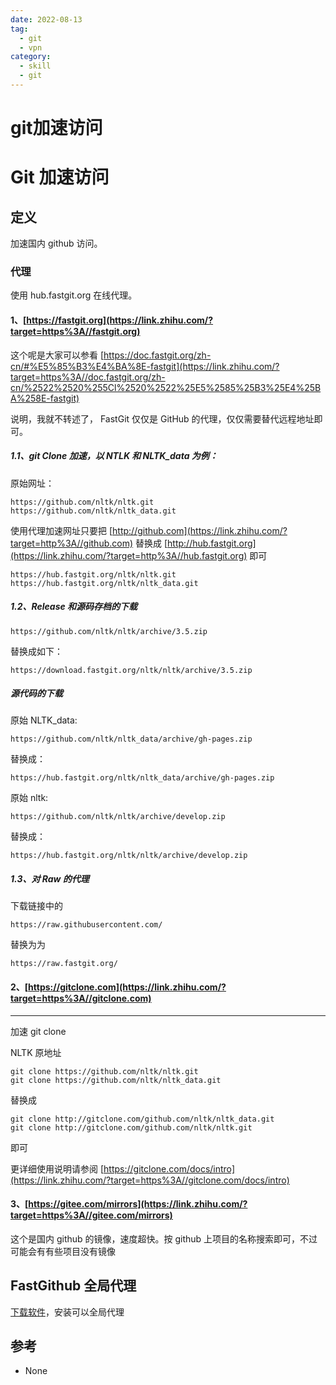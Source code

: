 ```yaml
---
date: 2022-08-13
tag:
  - git
  - vpn
category:
  - skill
  - git
---
```


# git加速访问

# Git 加速访问


## 定义

加速国内 github 访问。

### 代理

使用 hub.fastgit.org 在线代理。

#### 1、**[https://fastgit.org](https://link.zhihu.com/?target=https%3A//fastgit.org)**

这个呢是大家可以参看 [https://doc.fastgit.org/zh-cn/#%E5%85%B3%E4%BA%8E-fastgit](https://link.zhihu.com/?target=https%3A//doc.fastgit.org/zh-cn/%2522%2520%255Cl%2520%2522%25E5%2585%25B3%25E4%25BA%258E-fastgit)

说明，我就不转述了， FastGit 仅仅是 GitHub 的代理，仅仅需要替代远程地址即可。

##### 1.1、git Clone 加速，以 NTLK 和 NLTK_data 为例：

原始网址：

```
https://github.com/nltk/nltk.git
https://github.com/nltk/nltk_data.git
```

使用代理加速网址只要把 [http://github.com](https://link.zhihu.com/?target=http%3A//github.com) 替换成 [http://hub.fastgit.org](https://link.zhihu.com/?target=http%3A//hub.fastgit.org) 即可

```
https://hub.fastgit.org/nltk/nltk.git
https://hub.fastgit.org/nltk/nltk_data.git
```

##### 1.2、Release 和源码存档的下载

```
https://github.com/nltk/nltk/archive/3.5.zip
```

替换成如下：

```
https://download.fastgit.org/nltk/nltk/archive/3.5.zip
```

##### 源代码的下载

原始 NLTK_data:

```
https://github.com/nltk/nltk_data/archive/gh-pages.zip
```

替换成：

```
https://hub.fastgit.org/nltk/nltk_data/archive/gh-pages.zip
```

原始 nltk:

```
https://github.com/nltk/nltk/archive/develop.zip
```

替换成：

```
https://hub.fastgit.org/nltk/nltk/archive/develop.zip
```

##### 1.3、对 Raw 的代理

下载链接中的

```
https://raw.githubusercontent.com/
```

替换为为

```
https://raw.fastgit.org/
```

#### 2、[https://gitclone.com](https://link.zhihu.com/?target=https%3A//gitclone.com)

----------------------------------------------------------------------------------

加速 git clone

NLTK 原地址

```
git clone https://github.com/nltk/nltk.git
git clone https://github.com/nltk/nltk_data.git
```

替换成

```
git clone http://gitclone.com/github.com/nltk/nltk_data.git
git clone http://gitclone.com/github.com/nltk/nltk.git
```

即可

更详细使用说明请参阅 [https://gitclone.com/docs/intro](https://link.zhihu.com/?target=https%3A//gitclone.com/docs/intro)

#### 3、[https://gitee.com/mirrors](https://link.zhihu.com/?target=https%3A//gitee.com/mirrors)

这个是国内 github 的镜像，速度超快。按 github 上项目的名称搜索即可，不过可能会有有些项目没有镜像

## FastGithub 全局代理

[下载软件](https://github.com/dotnetcore/FastGithub/releases/tag/2.0.6)，安装可以全局代理

## 参考

- None
